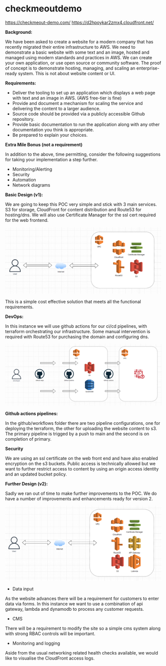 # checkmeoutdemo

https://checkmeout-demo.com/
https://d2hpoykar2zmx4.cloudfront.net/

**Background:**

We have been asked to create a website for a modern company that has recently migrated
their entire infrastructure to AWS. We need to demonstrate a basic website with some
text and an image, hosted and managed using modern standards and practices in AWS.
We can create your own application, or use open source or community software. The proof
of concept is to demonstrate hosting, managing, and scaling an enterprise-ready system.
This is not about website content or UI.

**Requirements:**

* Deliver the tooling to set up an application which displays a web page with text and
an image in AWS. (AWS free-tier is fine)
* Provide and document a mechanism for scaling the service and delivering the
content to a larger audience.
* Source code should be provided via a publicly accessible Github repository.
* Provide basic documentation to run the application along with any other
documentation you think is appropriate.
* Be prepared to explain your choices.

**Extra Mile Bonus (not a requirement)**

In addition to the above, time permitting, consider the following suggestions for taking your
implementation a step further.
* Monitoring/Alerting
* Security
* Automation
* Network diagrams

**Basic Design (v1):**

We are going to keep this POC very simple and stick with 3 main services. S3 for storage, CloudFront for content distribution and Route53 for hosting/dns. We will also use Certificate Manager for the ssl cert required for the web frontend.

![This is an image](/v1/docs/infra_v1.PNG)

This is a simple cost effective solution that meets all the functional requirements.

**DevOps:**

In this instance we will use github actions for our ci/cd pipelines, with terraform orchestrating our infrastructure. Some manual intervention is required with Route53 for purchasing the domain and configuring dns.

![This is an image](/v1/docs/cicd.PNG)

**Github actions pipelines:**

In the github/workflows folder there are two pipeline configurations, one for deploying the terraform, the other for uploading the website content to s3. The primary pipeline is trigged by a push to main and the second is on completion of primary.

**Security**

We are using an ssl certificate on the web front end and have also enabled encryption on the s3 buckets. Public access is technically allowed but we want to further restrict access to content by using an origin access identity and an updated bucket policy.

**Further Design (v2):**

Sadly we ran out of time to make further improvements to the POC. We do have a number of improvements and enhancements ready for version 2.

![This is an image](/v1/docs/infra_v2.PNG)

* Data input

As the website advances there will be a requirement for customers to enter data via forms. In this instance we want to use a combination of api gateway, lambda and dynamodb to process any customer requests.

* CMS

There will be a requirement to modify the site so a simple cms system along with strong RBAC controls will be important.

* Monitoring and logging

Aside from the usual networking related health checks available, we would like to visualise the CloudFront access logs.







